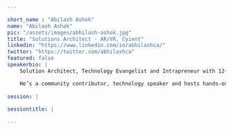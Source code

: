 ```yaml
---

short_name : "Abilash Ashok"
name: "Abilash Ashok"
pic: "/assets/images/abhilash-ashok.jpg"
title: "Solutions Architect - AR/VR, Cyient"
linkedin: "https://www.linkedin.com/in/abhilashca/"
twitter: "https://twitter.com/abhilashca"
featured: false
speakerbio: |
    Solution Architect, Technology Evangelist and Intrapreneur with 12+ years of experience in Microsoft Technology Stack, currently helping engineering and industrial customers modernizing business using AR/VR/MR and Azure cloud technologies for industrial 4.0 transformations.

    He’s a community contributor, technology speaker and hosts hands-on workshops on Mixed Reality, AR/VR and Unity. He has recently delivered talks at Unite India 2018 and 2019 hosted by Unity and at Mixed Reality Dev Summit at Microsoft London.
    
session: |
    
sessiontitle: |
    
---
```


